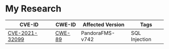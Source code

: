 # My Research

| CVE-ID  | CWE-ID  | Affected Version  | Tags |
|-------------------------------------------------------------------|-------------------------------------------------------------| ----------------- | ------------- |
| [CVE-2021-32099](https://nvd.nist.gov/vuln/detail/CVE-2021-32099) | [CWE-89](https://cwe.mitre.org/data/definitions/89.html)    | PandoraFMS-v742   | SQL Injection |